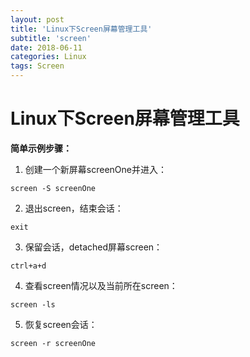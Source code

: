 ```yaml
---
layout: post
title: 'Linux下Screen屏幕管理工具'
subtitle: 'screen'
date: 2018-06-11
categories: Linux
tags: Screen 
---
```


# Linux下Screen屏幕管理工具
**简单示例步骤：**
1. 创建一个新屏幕screenOne并进入：

```
screen -S screenOne 
```
2. 退出screen，结束会话：
```
exit
```
3. 保留会话，detached屏幕screen：
```
ctrl+a+d
```
4. 查看screen情况以及当前所在screen：
```
screen -ls
```
5. 恢复screen会话：
```
screen -r screenOne
```
